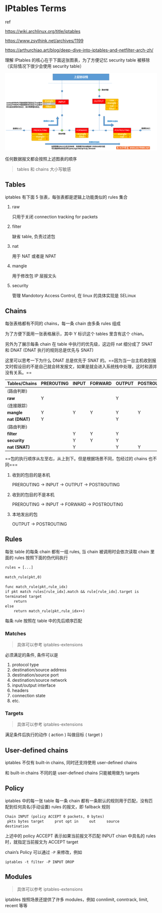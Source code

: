 # IPtables Terms

ref

https://wiki.archlinux.org/title/iptables

https://www.zsythink.net/archives/1199

https://arthurchiao.art/blog/deep-dive-into-iptables-and-netfilter-arch-zh/

理解 IPtables 的核心在于下面这张图表，为了方便记忆 security table 被移除（实际情况下很少会使用 security table）

![Snipaste_2020-10-13_23-24-43](https://github.com/dhay3/image-repo/raw/master/20210518/Snipaste_2020-10-13_23-24-43.1q1a0cer9hvk.png)

 任何数据报文都会按照上述图表的顺序

> tables 和 chains 大小写敏感

## Tables

iptables 有下面 5 张表，每张表都是逻辑上功能类似的 rules 集合

1. raw

   只用于关闭 connection tracking for packets

2. filter

   缺省 table, 负责过滤包

3. nat

   用于 NAT 或者是 NPAT

4. mangle

   用于修改包 IP 层报文头

5. security

   管理 Mandotory Access Control, 在 linux 的具体实现是 SELinux

## Chains

每张表格都有不同的 chains，每一条 chain 由多条 rules 组成

为了方便下面用一张表格展示，其中 Y 标识这个 tables 里含有这个 chian。

另外为了展示每条 chain 在 table 中执行的优先级，这边将 nat 细分成了 SNAT 和 DNAT (DNAT 执行的规则总是优先与 SNAT)

这里可以思考一下为什么 DNAT 总是优先于 SNAT 的。==因为当一台主机收到报文时假设目的不是自己就会转发报文，如果是就会进入系统栈中处理，这时和源并没有关系。==

| Tables/Chains  | PREROUTING | INPUT | FORWARD | OUTPUT | POSTROUTING |
| :------------- | :--------- | :---- | :------ | :----- | :---------- |
| (路由判断)     |            |       |         |        |             |
| **raw**        | Y          |       |         | Y      |             |
| (连接跟踪）    |            |       |         |        |             |
| **mangle**     | Y          | Y     | Y       | Y      | Y           |
| **nat (DNAT)** | Y          |       |         | Y      |             |
| (路由判断)     |            |       |         |        |             |
| **filter**     |            | Y     | Y       | Y      |             |
| **security**   |            | Y     | Y       | Y      |             |
| **nat (SNAT)** |            | Y     |         | Y      | Y           |

==包的执行顺序从左至右，从上到下。但是根据场景不同，包经过的 chains 也不同===

1. 收到的包目的是本机

   PREROUTING -> INPUT -> OUTPUT -> POSTROUTING

2. 收到的包目的不是本机

   PREROUTING -> INPUT -> FORWARD -> POSTROUTING

3. 本地发出的包

   OUTPUT -> POSTROUTING

## Rules

每张 table 的每条 chain 都有一组 rules, 当 chain 被调用时会依次读取 chain 里面的 rules 按照下面的伪代码执行

```
rules = [...]

match_rule(pkt,0)

func match_rule(pkt,rule_idx)
if pkt match rules[rule_idx].match && rule[rule_idx].target is terminated target
	return
else
	return match_rule(pkt,rule_idx++)   
```

每条 rule 按照在 table 中的先后顺序匹配

### Matches

> 具体可以参考 iptables-extensions

必须满足的条件, 条件可以是

1. protocol type
2. destination/source address
3. destination/source port
4. destination/source network
5. input/output interface
6. headers
7. connection state
8. etc.

### Targets

> 具体可以参考 iptables-extensions

满足条件后执行的动作 ( action ) 叫做目标 ( target )

## User-defined chains

iptables 不仅有 built-in chains, 同时还支持使用 user-defined chains

和 built-in chains 不同的是 user-defined chains 只能被用做为 targets

## Policy

iptables 中的每一张 table 每一条 chain 都有一条默认的规则用于匹配，没有匹配到任何具名(手动设置) rules 的报文，即 fallback 规则

```
Chain INPUT (policy ACCEPT 0 packets, 0 bytes)
 pkts bytes target     prot opt in     out     source               destination           
```

上述中的 policy ACCEPT 表示如果当前报文不匹配 INPUT chian 中具名的 rules 时，就指定当前报文为 ACCEPT target 

chain’s Policy 可以通过 `-P` 来修改，例如

```
iptables -t filter -P INPUT DROP
```

## Modules

> 具体可以参考 iptables-extensions

iptables 按照场景还提供了许多 modules，例如 connlimit, conntrack, limit, recent 等等

